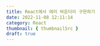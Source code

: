 ```yaml
---
title: React에서 에러 바운더리 구현하기
date: 2022-11-08 12:11:14
category: React
thumbnail: { thumbnailSrc }
draft: true
---
```


